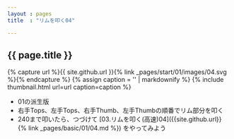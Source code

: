 ```yaml
---
layout : pages
title  : "リムを叩く04"

---
```


## {{ page.title }}

{% capture url %}{{ site.github.url }}{% link _pages/start/01/images/04.svg %}{% endcapture %}
{% assign caption = '' | markdownify %}
{% include thumbnail.html url=url caption=caption %}


* 01の派生版
* 右手Tops、左手Tops、右手Thumb、左手Thumbの順番でリム部分を叩く
* 240まで叩いたら、つづけて [03.リムを叩く(高速)04]({{site.github.url}}{% link _pages/basic/01/04.md %}) をやってみよう
